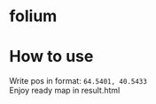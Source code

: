 # folium

<h1>How to use</h1>
Write pos in format: <code>64.5401, 40.5433</code><br>
Enjoy ready map in result.html